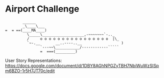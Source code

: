 Airport Challenge
=================

```
        ______
        _\____\___
=  = ==(____MA____)
          \_____\___________________,-~~~~~~~`-.._
          /     o o o o o o o o o o o o o o o o  |\_
          `~-.__       __..----..__                  )
                `---~~\___________/------------`````
                =  ===(_________)

```

User Story Representations:
https://docs.google.com/document/d/1DBY8AGhNPGZyTBH7NbiWuWzSISpm6BZO-1r5H7JT70c/edit
